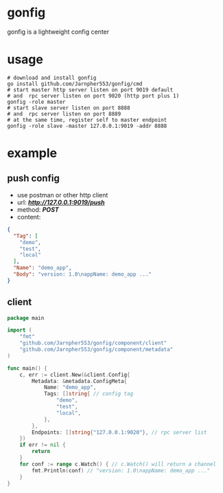 # gonfig

gonfig is a lightweight config center

# usage

```shell
# download and install gonfig
go install github.com/Jarnpher553/gonfig/cmd
# start master http server listen on port 9019 default
# and  rpc server listen on port 9020 (http port plus 1)
gonfig -role master 
# start slave server listen on port 8888
# and  rpc server listen on port 8889
# at the same time, register self to master endpoint
gonfig -role slave -master 127.0.0.1:9019 -addr 8888
```

# example

## push config

* use postman or other http client
* url: ***http://127.0.0.1:9019/push***
* method: ***POST***
* content:

```json
{
  "Tag": [
    "demo",
    "test",
    "local"
  ],
  "Name": "demo_app",
  "Body": "version: 1.0\nappName: demo_app ..."
}
```

## client

```go
package main

import (
	"fmt"
	"github.com/Jarnpher553/gonfig/component/client"
	"github.com/Jarnpher553/gonfig/component/metadata"
)

func main() {
	c, err := client.New(&client.Config{
		Metadata: &metadata.ConfigMeta{
			Name: "demo_app",
			Tags: []string{ // config tag
				"demo",
				"test",
				"local",
			},
		},
		Endpoints: []string{"127.0.0.1:9020"}, // rpc server list
	})
	if err != nil {
		return
	}
	for conf := range c.Watch() { // c.Watch() will return a channel
		fmt.Println(conf) // "version: 1.0\nappName: demo_app ..."
	}
}
```